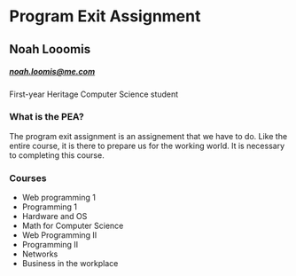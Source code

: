 # Program Exit Assignment

## Noah Looomis

##### noah.loomis@me.com
First-year Heritage Computer Science student

### What is the PEA?
The program exit assignment is an assignement that we have to do. Like the entire course, it is there to prepare us for the working world. It is necessary to completing this course.

### Courses
* Web programming 1
* Programming 1
* Hardware and OS
* Math for Computer Science
* Web Programming II
* Programming II
* Networks
* Business in the workplace

